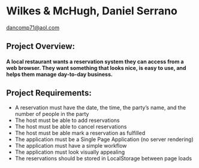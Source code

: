# Wilkes & McHugh, Daniel Serrano
dancomp71@aol.com

## Project Overview:
#### A local restaurant wants a reservation system they can access from a web browser.  They want something that looks nice, is easy to use, and helps them manage day-to-day business.  

## Project Requirements:
  - A reservation must have the date, the time, the party’s name, and the number of people in the party
  - The host must be able to add reservations
  - The host must be able to cancel reservations
  - The host must be able mark a reservation as fulfilled
  - The application must be a Single Page Application (no server rendering)
  - The application must have a simple workflow
  - The application must look visually appealing
  - The reservations should be stored in LocalStorage between page loads
